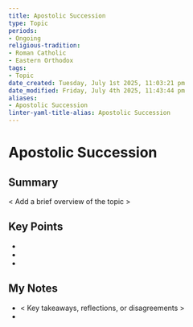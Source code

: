 ```yaml
---
title: Apostolic Succession
type: Topic
periods:
- Ongoing
religious-tradition:
- Roman Catholic
- Eastern Orthodox
tags:
- Topic
date_created: Tuesday, July 1st 2025, 11:03:21 pm
date_modified: Friday, July 4th 2025, 11:43:44 pm
aliases:
- Apostolic Succession
linter-yaml-title-alias: Apostolic Succession
---
```


# Apostolic Succession

## Summary
< Add a brief overview of the topic >

## Key Points
- 
- 
- 

## My Notes
- < Key takeaways, reflections, or disagreements >
- 